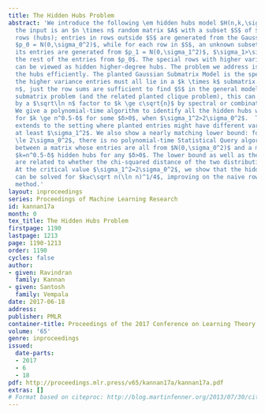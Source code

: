 ```yaml
---
title: The Hidden Hubs Problem
abstract: 'We introduce the following \em hidden hubs model $H(n,k,\sigma_0, \sigma_1)$:
  the input is an $n \times n$ random matrix $A$ with a subset $S$ of $k$ special
  rows (hubs); entries in rows outside $S$ are generated from the Gaussian distribution
  $p_0 = N(0,\sigma_0^2)$, while for each row in $S$, an unknown subset of $k$ of
  its entries are generated from $p_1 = N(0,\sigma_1^2)$, $\sigma_1>\sigma_0$, and
  the rest of the entries from $p_0$. The special rows with higher variance entries
  can be viewed as hidden higher-degree hubs. The problem we address is to identify
  the hubs efficiently. The planted Gaussian Submatrix Model is the special case where
  the higher variance entries must all lie in a $k \times k$ submatrix. If $k≥c\sqrt{n}\ln
  n$, just the row sums are sufficient to find $S$ in the general model. For the Gaussian
  submatrix problem (and the related planted clique problem), this can be improved
  by a $\sqrt\ln n$ factor to $k \ge c\sqrt{n}$ by spectral or combinatorial methods.
  We give a polynomial-time algorithm to identify all the hidden hubs with high probability
  for $k \ge n^0.5-δ$ for some $δ>0$, when $\sigma_1^2>2\sigma_0^2$.  The algorithm
  extends to the setting where planted entries might have different variances, each
  at least $\sigma_1^2$. We also show a nearly matching lower bound: for $\sigma_1^2
  \le 2\sigma_0^2$, there is no polynomial-time Statistical Query algorithm for distinguishing
  between a matrix whose entries are all from $N(0,\sigma_0^2)$ and a matrix with
  $k=n^0.5-δ$ hidden hubs for any $δ>0$. The lower bound as well as the algorithm
  are related to whether the chi-squared distance of the two distributions diverges.
  At the critical value $\sigma_1^2=2\sigma_0^2$, we show that the hidden hubs problem
  can be solved for $k≥c\sqrt n(\ln n)^1/4$, improving on the naive row sum-based
  method.'
layout: inproceedings
series: Proceedings of Machine Learning Research
id: kannan17a
month: 0
tex_title: The Hidden Hubs Problem
firstpage: 1190
lastpage: 1213
page: 1190-1213
order: 1190
cycles: false
author:
- given: Ravindran
  family: Kannan
- given: Santosh
  family: Vempala
date: 2017-06-18
address: 
publisher: PMLR
container-title: Proceedings of the 2017 Conference on Learning Theory
volume: '65'
genre: inproceedings
issued:
  date-parts:
  - 2017
  - 6
  - 18
pdf: http://proceedings.mlr.press/v65/kannan17a/kannan17a.pdf
extras: []
# Format based on citeproc: http://blog.martinfenner.org/2013/07/30/citeproc-yaml-for-bibliographies/
---
```


